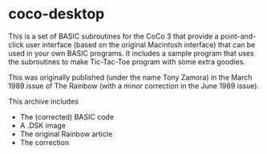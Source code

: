 # coco-desktop
This is a set of BASIC subroutines for the CoCo 3 that provide a point-and-click user interface (based on the original Macintosh interface) that can be used in your own BASIC programs. It includes a sample program that uses the subroutines to make Tic-Tac-Toe program with some extra goodies.

This was originally published (under the name Tony Zamora) in the March 1989 issue of The Rainbow (with a minor correction in the June 1989 issue).

This archive includes
- The (corrected) BASIC code
- A .DSK image
- The original Rainbow article
- The correction
